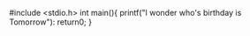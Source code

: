 #include <stdio.h>
int main(){
printf("l wonder who's birthday is Tomorrow"):
return0;
}

<!---
panashebria/panashebria is a ✨ special ✨ repository because its `README.md` (this file) appears on your GitHub profile.
You can click the Preview link to take a look at your changes.
--->
